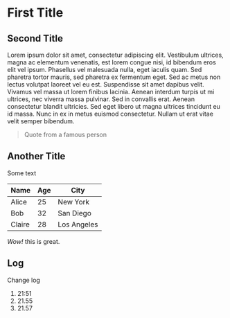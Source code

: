 # First Title

## Second Title

Lorem ipsum dolor sit amet, consectetur adipiscing elit. 
Vestibulum ultrices, magna ac elementum venenatis, est lorem congue nisi, id bibendum eros elit vel ipsum. 
Phasellus vel malesuada nulla, eget iaculis quam. Sed pharetra tortor mauris, sed pharetra ex fermentum eget. 
Sed ac metus non lectus volutpat laoreet vel eu est. Suspendisse sit amet dapibus velit. 
Vivamus vel massa ut lorem finibus lacinia. Aenean interdum turpis ut mi ultrices, nec viverra massa pulvinar. 
Sed in convallis erat. Aenean consectetur blandit ultricies. Sed eget libero ut magna ultrices tincidunt eu id massa. 
Nunc in ex in metus euismod consectetur. Nullam ut erat vitae velit semper bibendum.

> Quote from a famous person

## Another Title

Some text

| Name  | Age | City       |
|-------|-----|------------|
| Alice | 25  | New York   |
| Bob   | 32  | San Diego  |
| Claire| 28  | Los Angeles|

*Wow!* this is great.

## Log

Change log

1. 21:51 
2. 21.55
3. 21.57

